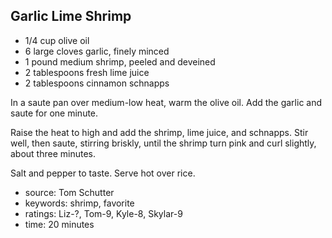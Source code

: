 Garlic Lime Shrimp
------------------

- 1/4 cup olive oil
- 6 large cloves garlic, finely minced
- 1 pound medium shrimp, peeled and deveined
- 2 tablespoons fresh lime juice
- 2 tablespoons cinnamon schnapps

In a saute pan over medium-low heat, warm the olive oil.  Add the
garlic and saute for one minute.

Raise the heat to high and add the shrimp, lime juice, and schnapps.
Stir well, then saute, stirring briskly, until the shrimp turn pink
and curl slightly, about three minutes.

Salt and pepper to taste.  Serve hot over rice.

- source: Tom Schutter
- keywords: shrimp, favorite
- ratings: Liz-?, Tom-9, Kyle-8, Skylar-9
- time: 20 minutes
